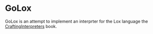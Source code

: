 # GoLox

GoLox is an attempt to implement an interprter for the Lox language the [CraftingInterpreters](https://craftinginterpreters.com/) book.
